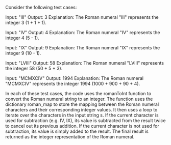 Consider the following test cases:

Input: "III"
Output: 3
Explanation: The Roman numeral "III" represents the integer 3 (1 + 1 + 1).

Input: "IV"
Output: 4
Explanation: The Roman numeral "IV" represents the integer 4 (5 - 1).

Input: "IX"
Output: 9
Explanation: The Roman numeral "IX" represents the integer 9 (10 - 1).

Input: "LVIII"
Output: 58
Explanation: The Roman numeral "LVIII" represents the integer 58 (50 + 5 + 3).

Input: "MCMXCIV"
Output: 1994
Explanation: The Roman numeral "MCMXCIV" represents the integer 1994 (1000 + 900 + 90 + 4).

In each of these test cases, the code uses the romanToInt function to convert the Roman numeral string to an integer. The function uses the dictionary roman_map to store the mapping between the Roman numeral characters and their corresponding integer values. It then uses a loop to iterate over the characters in the input string s. If the current character is used for subtraction (e.g. IV, IX), its value is subtracted from the result twice to cancel out its previous addition. If the current character is not used for subtraction, its value is simply added to the result. The final result is returned as the integer representation of the Roman numeral.




